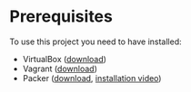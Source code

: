 # Prerequisites
To use this project you need to have installed:
- VirtualBox ([download](https://www.virtualbox.org/wiki/Downloads))
- Vagrant ([download](https://www.vagrantup.com/downloads))
- Packer ([download](https://www.packer.io/downloads), [installation video](https://www.youtube.com/watch?v=I6yd5gD-7Oc))
